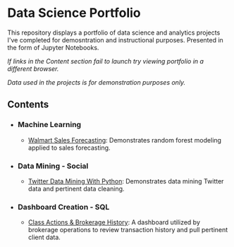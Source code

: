 # Data Science Portfolio
This repository displays a portfolio of data science and analytics projects I've completed for demosntration and instructional purposes. Presented in the form of Jupyter Notebooks.

_If links in the Content section fail to launch try viewing portfolio in a different browser._

_Data used in the projects is for demonstration purposes only._

## Contents
- ### Machine Learning	
	- [Walmart Sales Forecasting](https://github.com/Aidan-B-Kennedy/Data-Science-Portfolio/blob/master/Walmart%20Forecasting.ipynb): Demonstrates random forest modeling applied to sales forecasting. 
- ### Data Mining - Social
	- [Twitter Data Mining With Python](https://github.com/Aidan-B-Kennedy/Data-Science-Portfolio/blob/master/Twitter%20Data%20Mining%20With%20Python.ipynb): Demonstrates data mining Twitter data and pertinent data cleaning. 
- ### Dashboard Creation - SQL
	- [Class Actions & Brokerage History](https://github.com/Aidan-B-Kennedy/Data-Science-Portfolio/blob/master/Class%20Actions%20%26%20Brokerage%20History.ipynb): A dashboard utilized by brokerage operations to review transaction history and pull pertinent client data.
